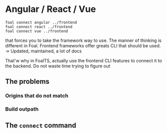 # Angular / React / Vue

```
foal connect angular ../frontend
foal connect react ../frontend
foal connect vue ../frontend
```


that forces you to take the framework way to use. The manner of thinking is different in Foal. Frontend frameworks offer greats CLI that should be used. -> Updated, maintained, a lot of docs

That'w why in FoalTS, actually use the frontend CLI features to connect it to the backend. Do not waste time trying to figure out 

## The problems

### Origins that do not match

### Build outpath

## The `connect` command